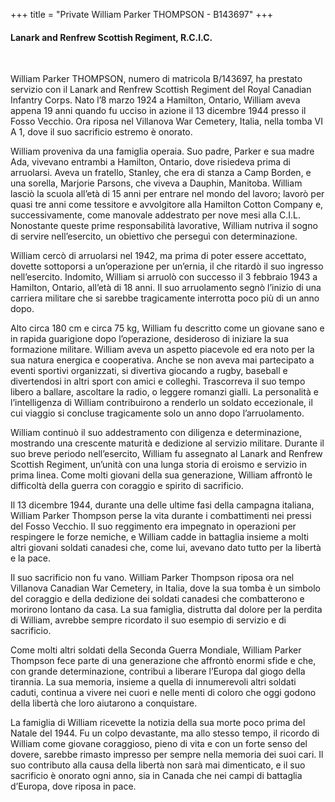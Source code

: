 +++
title = "Private William Parker THOMPSON - B143697"
+++

#### Lanark and Renfrew Scottish Regiment, R.C.I.C.
<br>


William Parker THOMPSON, numero di matricola B/143697, ha prestato servizio con il Lanark and Renfrew Scottish Regiment del Royal Canadian Infantry Corps.
Nato l’8 marzo 1924 a Hamilton, Ontario, William aveva appena 19 anni quando fu ucciso in azione il 13 dicembre 1944 presso il Fosso Vecchio.
Ora riposa nel Villanova War Cemetery, Italia, nella tomba VI A 1, dove il suo sacrificio estremo è onorato.

William proveniva da una famiglia operaia. Suo padre, Parker e sua madre Ada, vivevano entrambi a Hamilton, Ontario, dove risiedeva prima di arruolarsi. Aveva un fratello, Stanley, che era di stanza a Camp Borden, e una sorella, Marjorie Parsons, che viveva a Dauphin, Manitoba.
William lasciò la scuola all’età di 15 anni per entrare nel mondo del lavoro; lavorò per quasi tre anni come tessitore e avvolgitore alla Hamilton Cotton Company e, successivamente, come manovale addestrato per nove mesi alla C.I.L.
Nonostante queste prime responsabilità lavorative, William nutriva il sogno di servire nell’esercito, un obiettivo che perseguì con determinazione.

William cercò di arruolarsi nel 1942, ma prima di poter essere accettato, dovette sottoporsi a un’operazione per un’ernia, il che ritardò il suo ingresso nell’esercito. Indomito, William si arruolò con successo il 3 febbraio 1943 a Hamilton, Ontario, all’età di 18 anni. Il suo arruolamento segnò l’inizio di una carriera militare che si sarebbe tragicamente interrotta poco più di un anno dopo.

Alto circa 180 cm e circa 75 kg, William fu descritto come un giovane sano e in rapida guarigione dopo l’operazione, desideroso di iniziare la sua formazione militare. William aveva un aspetto piacevole ed era noto per la sua natura energica e cooperativa. Anche se non aveva mai partecipato a eventi sportivi organizzati, si divertiva giocando a rugby, baseball e divertendosi in altri sport con amici e colleghi. Trascorreva il suo tempo libero a ballare, ascoltare la radio, o leggere romanzi gialli. La personalità e l’intelligenza di William contribuirono a renderlo un soldato eccezionale, il cui viaggio si concluse tragicamente solo un anno dopo l’arruolamento.

William continuò il suo addestramento con diligenza e determinazione, mostrando una crescente maturità e dedizione al servizio militare. Durante il suo breve periodo nell’esercito, William fu assegnato al Lanark and Renfrew Scottish Regiment, un’unità con una lunga storia di eroismo e servizio in prima linea. Come molti giovani della sua generazione, William affrontò le difficoltà della guerra con coraggio e spirito di sacrificio.

Il 13 dicembre 1944, durante una delle ultime fasi della campagna italiana, William Parker Thompson perse la vita durante i combattimenti nei pressi del Fosso Vecchio. Il suo reggimento era impegnato in operazioni per respingere le forze nemiche, e William cadde in battaglia insieme a molti altri giovani soldati canadesi che, come lui, avevano dato tutto per la libertà e la pace.

Il suo sacrificio non fu vano. William Parker Thompson riposa ora nel Villanova Canadian War Cemetery, in Italia, dove la sua tomba è un simbolo del coraggio e della dedizione dei soldati canadesi che combatterono e morirono lontano da casa. La sua famiglia, distrutta dal dolore per la perdita di William, avrebbe sempre ricordato il suo esempio di servizio e di sacrificio.

Come molti altri soldati della Seconda Guerra Mondiale, William Parker Thompson fece parte di una generazione che affrontò enormi sfide e che, con grande determinazione, contribuì a liberare l’Europa dal giogo della tirannia. La sua memoria, insieme a quella di innumerevoli altri soldati caduti, continua a vivere nei cuori e nelle menti di coloro che oggi godono della libertà che loro aiutarono a conquistare.

La famiglia di William ricevette la notizia della sua morte poco prima del Natale del 1944. Fu un colpo devastante, ma allo stesso tempo, il ricordo di William come giovane coraggioso, pieno di vita e con un forte senso del dovere, sarebbe rimasto impresso per sempre nella memoria dei suoi cari. Il suo contributo alla causa della libertà non sarà mai dimenticato, e il suo sacrificio è onorato ogni anno, sia in Canada che nei campi di battaglia d’Europa, dove riposa in pace.

